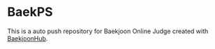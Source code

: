 # BaekPS
This is a auto push repository for Baekjoon Online Judge created with [BaekjoonHub](https://github.com/BaekjoonHub/BaekjoonHub).
